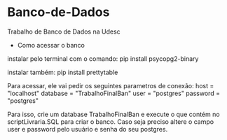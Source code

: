 # Banco-de-Dados
Trabalho de Banco de Dados na Udesc

- Como acessar o banco

instalar pelo terminal com o comando:
pip install psycopg2-binary

instalar também:
pip install prettytable

Para acessar, ele vai pedir os seguintes parametros de conexão:
host = "localhost"
database = "TrabalhoFinalBan"
user = "postgres"
password = "postgres"

Para isso, crie um database TrabalhoFinalBan e execute o que contém no scriptLivraria.SQL para criar o banco. 
Caso seja preciso altere o campo user e password pelo usuário e senha do seu postgres.
